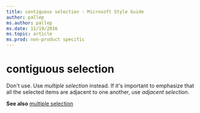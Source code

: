 ```yaml
---
title: contiguous selection - Microsoft Style Guide
author: pallep
ms.author: pallep
ms.date: 11/19/2016
ms.topic: article
ms.prod: non-product specific
---
```


# contiguous selection

Don't use. Use *multiple selection* instead. If it's important to emphasize that all the selected items are adjacent to one another, use *adjacent selection*.

**See also** [multiple selection](../m/multiple-selection.md)
